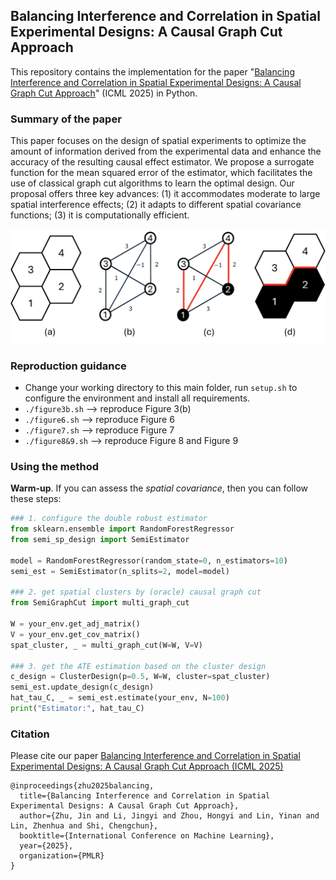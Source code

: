Balancing Interference and Correlation in Spatial Experimental Designs: A Causal Graph Cut Approach
---------------

This repository contains the implementation for the paper "[Balancing Interference and Correlation in Spatial Experimental Designs: A Causal Graph Cut Approach](https://icml.cc/virtual/2025/poster/43725)" (ICML 2025) in Python.

### Summary of the paper

This paper focuses on the design of spatial experiments to optimize the amount of information derived from the experimental data and enhance the accuracy of the resulting causal effect estimator. We propose a surrogate function for the mean squared error of the estimator, which facilitates the use of classical graph cut algorithms to learn the optimal design. Our proposal offers three key advances: (1) it accommodates moderate to large spatial interference effects; (2) it adapts to different spatial covariance functions; (3) it is computationally efficient.

![](figure/m-cut.png)

### Reproduction guidance

- Change your working directory to this main folder, run `setup.sh` to configure the environment and install all requirements.
- `./figure3b.sh` --> reproduce Figure 3(b)
- `./figure6.sh` --> reproduce Figure 6
- `./figure7.sh` --> reproduce Figure 7
- `./figure8&9.sh` --> reproduce Figure 8 and Figure 9

### Using the method

**Warm-up**. If you can assess the _spatial covariance_, then you can follow these steps:

```python
### 1. configure the double robust estimator
from sklearn.ensemble import RandomForestRegressor
from semi_sp_design import SemiEstimator

model = RandomForestRegressor(random_state=0, n_estimators=10)
semi_est = SemiEstimator(n_splits=2, model=model)

### 2. get spatial clusters by (oracle) causal graph cut
from SemiGraphCut import multi_graph_cut

W = your_env.get_adj_matrix()
V = your_env.get_cov_matrix()
spat_cluster, _ = multi_graph_cut(W=W, V=V)

### 3. get the ATE estimation based on the cluster design
c_design = ClusterDesign(p=0.5, W=W, cluster=spat_cluster)
semi_est.update_design(c_design)
hat_tau_C, _ = semi_est.estimate(your_env, N=100)
print("Estimator:", hat_tau_C)
```

### Citation

Please cite our paper [Balancing Interference and Correlation in Spatial Experimental Designs: A Causal Graph Cut Approach (ICML 2025)](https://icml.cc/virtual/2025/poster/43725)

```
@inproceedings{zhu2025balancing,
  title={Balancing Interference and Correlation in Spatial Experimental Designs: A Causal Graph Cut Approach},
  author={Zhu, Jin and Li, Jingyi and Zhou, Hongyi and Lin, Yinan and Lin, Zhenhua and Shi, Chengchun},
  booktitle={International Conference on Machine Learning},
  year={2025},
  organization={PMLR}
}
```
